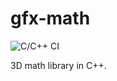 # gfx-math
![C/C++ CI](https://github.com/daoshengmu/gfx-math/workflows/C/C++%20CI/badge.svg)

3D math library in C++.
